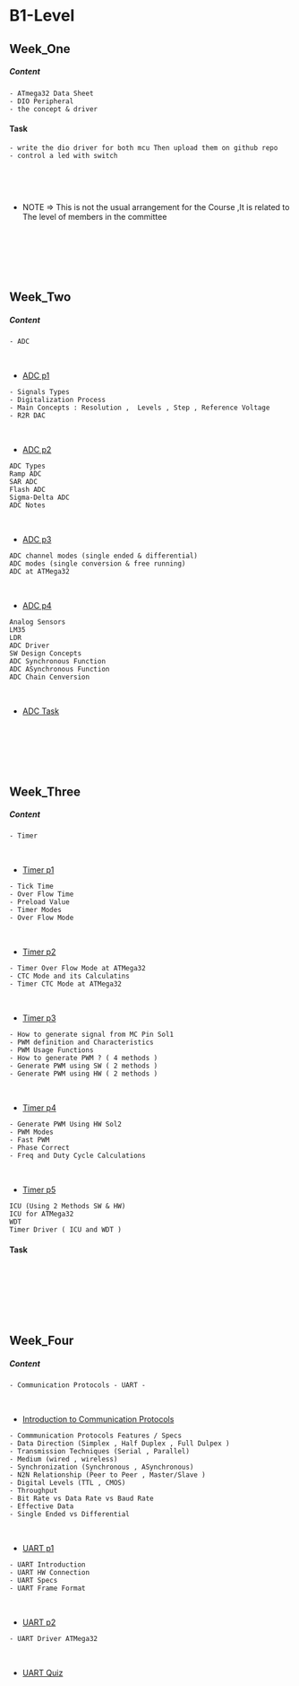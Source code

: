 # B1-Level

## Week_One

##### Content

~~~
- ATmega32 Data Sheet 
- DIO Peripheral
- the concept & driver
~~~

#### Task 
~~~
- write the dio driver for both mcu Then upload them on github repo
- control a led with switch
~~~

<p>&nbsp;</p>
<p>&nbsp;</p>

* NOTE => This is not the usual arrangement for the Course ,It is related to The level of members in the committee

<p>&nbsp;</p>
<p>&nbsp;</p>
<p>&nbsp;</p>

## Week_Two

##### Content

~~~
- ADC
~~~

<p>&nbsp;</p>

* [ADC p1](https://youtu.be/W2ZqFytOuxM?si=QkE7MoWyMxDZQkFN)
~~~
- Signals Types
- Digitalization Process
- Main Concepts : Resolution ,  Levels , Step , Reference Voltage
- R2R DAC
~~~
<p>&nbsp;</p>

* [ADC p2](https://youtu.be/kRSkwb0okSM?si=w61cA3AlSD0Himz1)
~~~
ADC Types
Ramp ADC
SAR ADC
Flash ADC
Sigma-Delta ADC
ADC Notes
~~~
<p>&nbsp;</p>

* [ADC p3](https://youtu.be/LW6TH_b1K2Y?si=zcewNC1NZ5N7b1yA)
~~~
ADC channel modes (single ended & differential)
ADC modes (single conversion & free running)
ADC at ATMega32 
~~~
<p>&nbsp;</p>

* [ADC p4](https://youtu.be/1p4nSJkOI_g?si=9Fcq5vz9lkR8xbit)
~~~
Analog Sensors
LM35
LDR
ADC Driver
SW Design Concepts
ADC Synchronous Function
ADC ASynchronous Function
ADC Chain Cenversion
~~~

<p>&nbsp;</p>

* [ADC Task](https://drive.google.com/file/d/1JiDKrtwz9HsYGSVjhC5Y7yOreWsizyl2/view?usp=drive_link)


<p>&nbsp;</p>
<p>&nbsp;</p>
<p>&nbsp;</p>

## Week_Three

##### Content

~~~
- Timer
~~~
<p>&nbsp;</p>

* [Timer p1](https://www.youtube.com/watch?v=Sr7aYoWgMbg&list=PLoiqjtgvXf9e2VJk8GWEXwECPM_7JRwkE&index=32)
~~~
- Tick Time
- Over Flow Time
- Preload Value
- Timer Modes 
- Over Flow Mode
~~~
<p>&nbsp;</p>

* [Timer p2](https://www.youtube.com/watch?v=lgFpJ1njeUI&list=PLoiqjtgvXf9e2VJk8GWEXwECPM_7JRwkE&index=33)
~~~
- Timer Over Flow Mode at ATMega32
- CTC Mode and its Calculatins
- Timer CTC Mode at ATMega32
~~~
<p>&nbsp;</p>

* [Timer p3](https://www.youtube.com/watch?v=ag_YEisLCA8&list=PLoiqjtgvXf9e2VJk8GWEXwECPM_7JRwkE&index=34)
~~~
- How to generate signal from MC Pin Sol1
- PWM definition and Characteristics
- PWM Usage Functions
- How to generate PWM ? ( 4 methods )
- Generate PWM using SW ( 2 methods )
- Generate PWM using HW ( 2 methods )
~~~
<p>&nbsp;</p>

* [Timer p4](https://www.youtube.com/watch?v=kBjFoTnZ8VQ&list=PLoiqjtgvXf9e2VJk8GWEXwECPM_7JRwkE&index=35)
~~~
- Generate PWM Using HW Sol2
- PWM Modes
- Fast PWM
- Phase Correct
- Freq and Duty Cycle Calculations 
~~~
<p>&nbsp;</p>

* [Timer p5](https://www.youtube.com/watch?v=TljFp7BeEcY&list=PLoiqjtgvXf9e2VJk8GWEXwECPM_7JRwkE&index=36)
~~~
ICU (Using 2 Methods SW & HW)
ICU for ATMega32
WDT
Timer Driver ( ICU and WDT )
~~~

#### Task 
~~~

~~~

<p>&nbsp;</p>
<p>&nbsp;</p>
<p>&nbsp;</p>

## Week_Four

##### Content

~~~
- Communication Protocols - UART -
~~~
<p>&nbsp;</p>

* [ Introduction to Communication Protocols](https://www.youtube.com/watch?v=yQOQ0QuMrc8&list=PLoiqjtgvXf9e2VJk8GWEXwECPM_7JRwkE&index=37)

~~~
- Commmunication Protocols Features / Specs
- Data Direction (Simplex , Half Duplex , Full Dulpex )
- Transmission Techniques (Serial , Parallel)
- Medium (wired , wireless)
- Synchronization (Synchronous , ASynchronous)
- N2N Relationship (Peer to Peer , Master/Slave )
- Digital Levels (TTL , CMOS)
- Throughput 
- Bit Rate vs Data Rate vs Baud Rate
- Effective Data
- Single Ended vs Differential
~~~

<p>&nbsp;</p>

* [UART p1](https://www.youtube.com/watch?v=ore6yM7F8O8&list=PLoiqjtgvXf9e2VJk8GWEXwECPM_7JRwkE&index=38)

~~~
- UART Introduction 
- UART HW Connection
- UART Specs
- UART Frame Format
~~~
<p>&nbsp;</p>

* [UART p2](https://www.youtube.com/watch?v=31mEGGznrLc&list=PLoiqjtgvXf9e2VJk8GWEXwECPM_7JRwkE&index=39)

~~~
- UART Driver ATMega32
~~~

<p>&nbsp;</p>

* [UART Quiz](https://forms.gle/gzcsSTRUn4TPwssa9)

